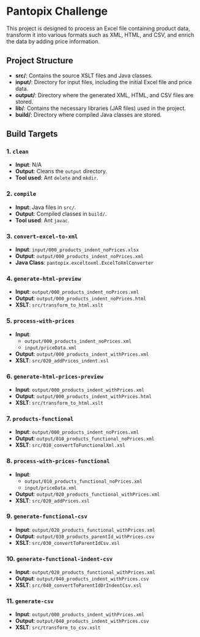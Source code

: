 # Pantopix Challenge

This project is designed to process an Excel file containing product data, transform it into various formats such as XML, HTML, and CSV, and enrich the data by adding price information.

## Project Structure

- **src/**: Contains the source XSLT files and Java classes.
- **input/**: Directory for input files, including the initial Excel file and price data.
- **output/**: Directory where the generated XML, HTML, and CSV files are stored.
- **lib/**: Contains the necessary libraries (JAR files) used in the project.
- **build/**: Directory where compiled Java classes are stored.

## Build Targets

### 1. `clean`
- **Input**: N/A
- **Output**: Cleans the `output` directory.
- **Tool used**: Ant `delete` and `mkdir`.

### 2. `compile`
- **Input**: Java files in `src/`.
- **Output**: Compiled classes in `build/`.
- **Tool used**: Ant `javac`.

### 3. `convert-excel-to-xml`
- **Input**: `input/000_products_indent_noPrices.xlsx`
- **Output**: `output/000_products_indent_noPrices.xml`
- **Java Class**: `pantopix.exceltoxml.ExcelToXmlConverter`

### 4. `generate-html-preview`
- **Input**: `output/000_products_indent_noPrices.xml`
- **Output**: `output/000_products_indent_noPrices.html`
- **XSLT**: `src/transform_to_html.xslt`

### 5. `process-with-prices`
- **Input**:
    - `output/000_products_indent_noPrices.xml`
    - `input/priceData.xml`
- **Output**: `output/000_products_indent_withPrices.xml`
- **XSLT**: `src/020_addPrices_indent.xsl`

### 6. `generate-html-prices-preview`
- **Input**: `output/000_products_indent_withPrices.xml`
- **Output**: `output/000_products_indent_withPrices.html`
- **XSLT**: `src/transform_to_html.xslt`

### 7. `products-functional`
- **Input**: `output/000_products_indent_noPrices.xml`
- **Output**: `output/010_products_functional_noPrices.xml`
- **XSLT**: `src/010_convertToFunctionalXml.xsl`

### 8. `process-with-prices-functional`
- **Input**:
    - `output/010_products_functional_noPrices.xml`
    - `input/priceData.xml`
- **Output**: `output/020_products_functional_withPrices.xml`
- **XSLT**: `src/020_addPrices.xsl`

### 9. `generate-functional-csv`
- **Input**: `output/020_products_functional_withPrices.xml`
- **Output**: `output/030_products_parentId_withPrices.csv`
- **XSLT**: `src/030_convertToParentIdCsv.xsl`

### 10. `generate-functional-indent-csv`
- **Input**: `output/020_products_functional_withPrices.xml`
- **Output**: `output/040_products_indent_withPrices.csv`
- **XSLT**: `src/040_convertToParentIdOrIndentCsv.xsl`

### 11. `generate-csv`
- **Input**: `output/000_products_indent_withPrices.xml`
- **Output**: `output/040_products_indent_withPrices.csv`
- **XSLT**: `src/transform_to_csv.xslt`
